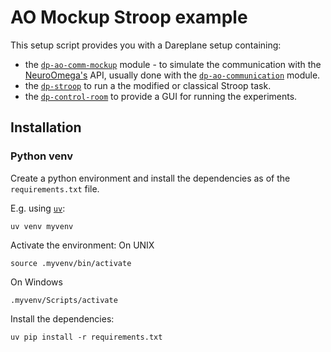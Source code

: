 # AO Mockup Stroop example

This setup script provides you with a Dareplane setup containing:

- the [`dp-ao-comm-mockup`](https://github.com/bsdlab/dp-ao-comm-mockup) module - to simulate the communication with the [NeuroOmega's](https://www.alphaomega-eng.com/Neuro-Omega-System) API, usually done with the [`dp-ao-communication`](https://github.com/bsdlab/dp-ao-communication) module.
- the [`dp-stroop`](https://github.com/bsdlab/dp-stroop) to run a the modified or classical Stroop task.
- the [`dp-control-room`](https://github.com/bsdlab/dp-control-room) to provide a GUI for running the experiments.

## Installation

### Python venv

Create a python environment and install the dependencies as of the `requirements.txt` file.

E.g. using [`uv`](https://docs.astral.sh/uv/guides/install-python/):

```
uv venv myvenv
```

Activate the environment:
On UNIX

```
source .myvenv/bin/activate
```

On Windows

```
.myvenv/Scripts/activate
```

Install the dependencies:

```
uv pip install -r requirements.txt
```
